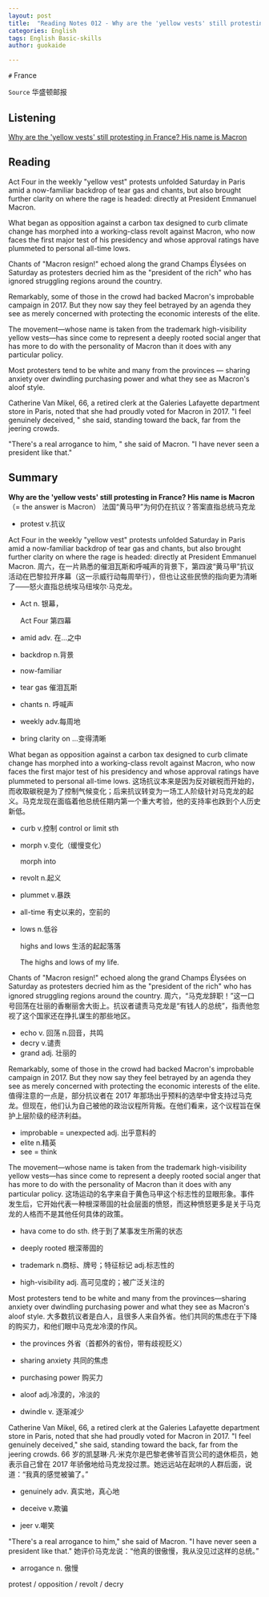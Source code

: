 ```yaml
---
layout: post
title:  "Reading Notes 012 - Why are the 'yellow vests' still protesting in France? His name is Macron"
categories: English
tags: English Basic-skills 
author: guokaide

---
```


`#` France

`Source` 华盛顿邮报

## Listening

[Why are the 'yellow vests' still protesting in France? His name is Macron](https://reading.liulishuo.com/share/audios/NTA0MDEwMDAwMDAwMDE0MQ==?login=44086617)





## Reading 

Act Four in the weekly "yellow vest" protests unfolded Saturday in Paris amid a now-familiar backdrop of tear gas and chants, but also brought further clarity on where the rage is headed: directly at President Emmanuel Macron.

What began as opposition against a carbon tax designed to curb climate change has morphed into a working-class revolt against Macron, who now faces the first major test of his presidency and whose approval ratings have plummeted to personal all-time lows.

Chants of "Macron resign!" echoed along the grand Champs Élysées on Saturday as protesters decried him as the "president of the rich" who has ignored struggling regions around the country.

Remarkably, some of those in the crowd had backed Macron's improbable campaign in 2017. But they now say they feel betrayed by an agenda they see as merely concerned with protecting the economic interests of the elite.

The movement—whose name is taken from the trademark high-visibility yellow vests—has since come to represent a deeply rooted social anger that has more to do with the personality of Macron than it does with any particular policy.

Most protesters tend to be white and many from the provinces — sharing anxiety over dwindling purchasing power and what they see as Macron's aloof style.

Catherine Van Mikel, 66, a retired clerk at the Galeries Lafayette department store in Paris, noted that she had proudly voted for Macron in 2017. "I feel genuinely deceived, " she said, standing toward the back, far from the jeering crowds.

"There's a real arrogance to him, " she said of Macron. "I have never seen a president like that."



## Summary

**Why are the 'yellow vests' still protesting in France? His name is Macron** （= the answer is Macron）
法国“黄马甲”为何仍在抗议？答案直指总统马克龙

* protest v.抗议



Act Four in the weekly "yellow vest" protests unfolded Saturday in Paris amid a now-familiar backdrop of tear gas and chants, but also brought further clarity on where the rage is headed: directly at President Emmanuel Macron.
周六，在一片熟悉的催泪瓦斯和呼喊声的背景下，第四波“黄马甲”抗议活动在巴黎拉开序幕（这一示威行动每周举行），但也让这些民愤的指向更为清晰了——怒火直指总统埃马纽埃尔·马克龙。

* Act n. 银幕，

  Act Four 第四幕

* amid adv. 在...之中

* backdrop n.背景

* now-familiar

* tear gas 催泪瓦斯

* chants n. 呼喊声

* weekly adv.每周地

* bring clarity on ...变得清晰



What began as opposition against a carbon tax designed to curb climate change has morphed into a working-class revolt against Macron, who now faces the first major test of his presidency and whose approval ratings have plummeted to personal all-time lows.
这场抗议本来是因为反对碳税而开始的，而收取碳税是为了控制气候变化；后来抗议转变为一场工人阶级针对马克龙的起义。马克龙现在面临着他总统任期内第一个重大考验，他的支持率也跌到个人历史新低。

* curb v.控制 control or limit sth

* morph v.变化（缓慢变化） 

  morph into

* revolt n.起义

* plummet v.暴跌 

* all-time 有史以来的，空前的

* lows n.低谷

  highs and lows 生活的起起落落

  The highs and lows of my life.


Chants of "Macron resign!" echoed along the grand Champs Élysées on Saturday as protesters decried him as the "president of the rich" who has ignored struggling regions around the country.
周六，“马克龙辞职！”这一口号回荡在壮丽的香榭丽舍大街上。抗议者谴责马克龙是“有钱人的总统”，指责他忽视了这个国家还在挣扎谋生的那些地区。

* echo v. 回荡 n.回音，共鸣
* decry v.谴责
* grand adj. 壮丽的



Remarkably, some of those in the crowd had backed Macron's improbable campaign in 2017. But they now say they feel betrayed by an agenda they see as merely concerned with protecting the economic interests of the elite.
值得注意的一点是，部分抗议者在 2017 年那场出乎预料的选举中曾支持过马克龙。但现在，他们认为自己被他的政治议程所背叛。在他们看来，这个议程旨在保护上层阶级的经济利益。

* improbable = unexpected adj. 出乎意料的
* elite n.精英
* see = think



The movement—whose name is taken from the trademark high-visibility yellow vests—has since come to represent a deeply rooted social anger that has more to do with the personality of Macron than it does with any particular policy.
这场运动的名字来自于黄色马甲这个标志性的显眼形象。事件发生后，它开始代表一种根深蒂固的社会层面的愤怒，而这种愤怒更多是关于马克龙的人格而不是其他任何具体的政策。

* hava come to do sth. 终于到了某事发生所需的状态

* deeply rooted 根深蒂固的

* trademark n.商标、牌号；特征标记 adj.标志性的

* high-visibility adj. 高可见度的；被广泛关注的


Most protesters tend to be white and many from the provinces—sharing anxiety over dwindling purchasing power and what they see as Macron's aloof style.
大多数抗议者是白人，且很多人来自外省。他们共同的焦虑在于下降的购买力，和他们眼中马克龙冷漠的作风。

* the provinces 外省（首都外的省份，带有歧视贬义）

* sharing anxiety 共同的焦虑

* purchasing power 购买力

* aloof adj.冷漠的，冷淡的

* dwindle v. 逐渐减少


Catherine Van Mikel, 66, a retired clerk at the Galeries Lafayette department store in Paris, noted that she had proudly voted for Macron in 2017. "I feel genuinely deceived," she said, standing toward the back, far from the jeering crowds.
66 岁的凯瑟琳·凡·米克尔是巴黎老佛爷百货公司的退休柜员，她表示自己曾在 2017 年骄傲地给马克龙投过票。她远远站在起哄的人群后面，说道：“我真的感觉被骗了。”

* genuinely adv. 真实地，真心地

* deceive v.欺骗

* jeer v.嘲笑


"There's a real arrogance to him," she said of Macron. "I have never seen a president like that."
她评价马克龙说：“他真的很傲慢，我从没见过这样的总统。”

* arrogance n. 傲慢



protest / opposition / revolt / decry 